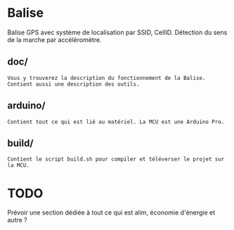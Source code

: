 # Balise
Balise GPS avec système de localisation par SSID, CellID.
Détection du sens de la marche par accéléromètre.

doc/
----
	Vous y trouverez la description du fonctionnement de la Balise.
	Contient aussi une description des outils.
arduino/
--------
	Contient tout ce qui est lié au matériel. La MCU est une Arduino Pro.

build/
------
	Contient le script build.sh pour compiler et téléverser le projet sur la MCU.
TODO
====
Prévoir une section dédiée à tout ce qui est alim, économie d'énergie et autre ?
